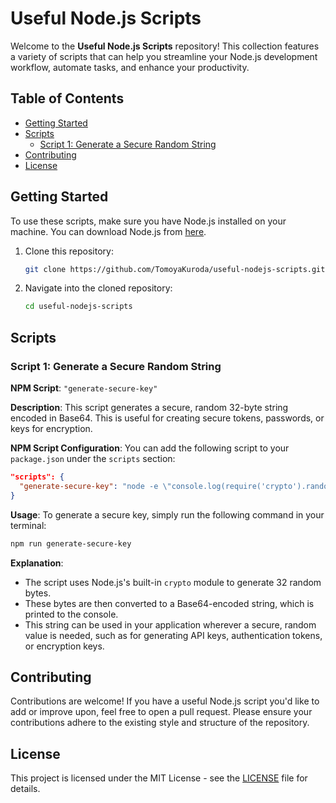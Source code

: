 # Useful Node.js Scripts

Welcome to the **Useful Node.js Scripts** repository! This collection features a variety of scripts that can help you streamline your Node.js development workflow, automate tasks, and enhance your productivity.

## Table of Contents

- [Getting Started](#getting-started)
- [Scripts](#scripts)
  - [Script 1: Generate a Secure Random String](#script-1-generate-a-secure-random-string)
- [Contributing](#contributing)
- [License](#license)

## Getting Started

To use these scripts, make sure you have Node.js installed on your machine. You can download Node.js from [here](https://nodejs.org/).

1. Clone this repository:
   ```bash
   git clone https://github.com/TomoyaKuroda/useful-nodejs-scripts.git
   ```
   
2. Navigate into the cloned repository:
   ```bash
   cd useful-nodejs-scripts
   ```

## Scripts

### Script 1: Generate a Secure Random String

**NPM Script**: `"generate-secure-key"`

**Description**: This script generates a secure, random 32-byte string encoded in Base64. This is useful for creating secure tokens, passwords, or keys for encryption.

**NPM Script Configuration**:
You can add the following script to your `package.json` under the `scripts` section:
```json
"scripts": {
  "generate-secure-key": "node -e \"console.log(require('crypto').randomBytes(32).toString('base64'))\""
}
```

**Usage**:
To generate a secure key, simply run the following command in your terminal:
```bash
npm run generate-secure-key
```

**Explanation**:
- The script uses Node.js's built-in `crypto` module to generate 32 random bytes.
- These bytes are then converted to a Base64-encoded string, which is printed to the console.
- This string can be used in your application wherever a secure, random value is needed, such as for generating API keys, authentication tokens, or encryption keys.

## Contributing

Contributions are welcome! If you have a useful Node.js script you'd like to add or improve upon, feel free to open a pull request. Please ensure your contributions adhere to the existing style and structure of the repository.

## License

This project is licensed under the MIT License - see the [LICENSE](LICENSE) file for details.